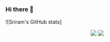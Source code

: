 ### Hi there 👋

![Sriram's GitHub stats]

<p align="center">
<img src="https://github-readme-stats.vercel.app/api?username=rellasriram&count_private=true&include_all_commits=true&theme=dark&line_height=24"/>
<img src="https://github-readme-stats.vercel.app/api/top-langs/?username=rellasriram&layout=compact&langs_count=8&theme=dark"/>
</p>
